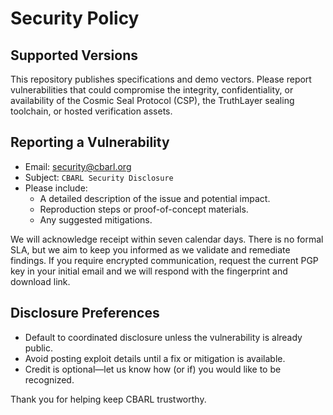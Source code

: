 # Security Policy

## Supported Versions

This repository publishes specifications and demo vectors. Please report
vulnerabilities that could compromise the integrity, confidentiality, or
availability of the Cosmic Seal Protocol (CSP), the TruthLayer sealing toolchain,
or hosted verification assets.

## Reporting a Vulnerability

* Email: [security@cbarl.org](mailto:security@cbarl.org)
* Subject: `CBARL Security Disclosure`
* Please include:
  * A detailed description of the issue and potential impact.
  * Reproduction steps or proof-of-concept materials.
  * Any suggested mitigations.

We will acknowledge receipt within seven calendar days. There is no formal SLA,
but we aim to keep you informed as we validate and remediate findings. If you
require encrypted communication, request the current PGP key in your initial
email and we will respond with the fingerprint and download link.

## Disclosure Preferences

* Default to coordinated disclosure unless the vulnerability is already public.
* Avoid posting exploit details until a fix or mitigation is available.
* Credit is optional—let us know how (or if) you would like to be recognized.

Thank you for helping keep CBARL trustworthy.
